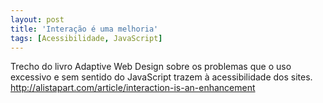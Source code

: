 ```yaml
---
layout: post
title: 'Interação é uma melhoria'
tags: [Acessibilidade, JavaScript]
---
```


Trecho do livro Adaptive Web Design sobre os problemas que o uso excessivo e sem sentido do JavaScript trazem à acessibilidade dos sites.<br>
<http://alistapart.com/article/interaction-is-an-enhancement>

